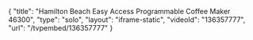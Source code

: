 {
    "title": "Hamilton Beach Easy Access Programmable Coffee Maker 46300",
    "type": "solo",
    "layout": "iframe-static",
    "videoId": "136357777",
    "url": "\/tvpembed\/136357777"
}